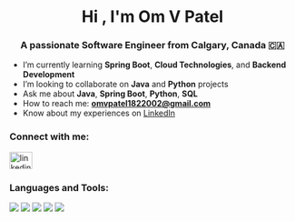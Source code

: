 <h1 align="center">Hi , I'm Om V Patel</h1>
<h3 align="center">A passionate Software Engineer from Calgary, Canada 🇨🇦</h3>

-  I’m currently learning **Spring Boot**, **Cloud Technologies**, and **Backend Development**  
-  I’m looking to collaborate on **Java** and **Python** projects  
-  Ask me about **Java**, **Spring Boot**, **Python**, **SQL**  
-  How to reach me: **omvpatel1822002@gmail.com**  
-  Know about my experiences on [LinkedIn](https://www.linkedin.com/in/om-v-patel-34b00b23a/)

<h3 align="left">Connect with me:</h3>
<p align="left">
<a href="https://www.linkedin.com/in/om-v-patel-34b00b23a/" target="blank"><img align="center" src="https://cdn.jsdelivr.net/npm/simple-icons@3.0.1/icons/linkedin.svg" alt="linkedin" height="30" width="40" /></a>
</p>

<h3 align="left">Languages and Tools:</h3>
<p align="left">
<a href="https://www.java.com" target="_blank"><img src="https://img.shields.io/badge/Java-ED8B00?style=for-the-badge&logo=java&logoColor=white"/></a> 
<a href="https://spring.io/" target="_blank"><img src="https://img.shields.io/badge/SpringBoot-6DB33F?style=for-the-badge&logo=springboot&logoColor=white"/></a> 
<a href="https://www.python.org/" target="_blank"><img src="https://img.shields.io/badge/Python-3776AB?style=for-the-badge&logo=python&logoColor=white"/></a> 
<a href="https://git-scm.com/" target="_blank"><img src="https://img.shields.io/badge/Git-F05032?style=for-the-badge&logo=git&logoColor=white"/></a> 
<a href="https://github.com/" target="_blank"><img src="https://img.shields.io/badge/GitHub-181717?style=for-the-badge&logo=github&logoColor=white"/></a> 
</p>

